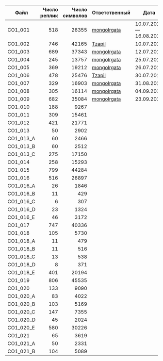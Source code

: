 | Файл | Число реплик | Число символов | Ответственный | Дата |
| ---- | -----------: | -------------: | ------------- | ---- |
| CO1_001   |  518 | 26355 | [mongolrgata](https://github.com/mongolrgata) | 10.07.2015 — 16.08.2015 |
| CO1_002   |  746 | 42165 | [Tzapil](https://github.com/Tzapil) | 10.07.2015 |
| CO1_003   |  689 | 37343 | [mongolrgata](https://github.com/mongolrgata) | 12.07.2015 |
| CO1_004   |  245 | 13757 | [mongolrgata](https://github.com/mongolrgata) | 25.07.2015 |
| CO1_005   |  369 | 19212 | [mongolrgata](https://github.com/mongolrgata) | 26.07.2015 |
| CO1_006   |  478 | 25476 | [Tzapil](https://github.com/Tzapil) | 30.07.2015 |
| CO1_007   |  329 | 16903 | [mongolrgata](https://github.com/mongolrgata) | 31.08.2015 |
| CO1_008   |  305 | 16114 | [mongolrgata](https://github.com/mongolrgata) | 04.09.2015 |
| CO1_009   |  682 | 35084 | [mongolrgata](https://github.com/mongolrgata) | 23.09.2015 |
| CO1_010   |  188 |  9267 | | |
| CO1_011   |  309 | 15461 | | |
| CO1_012   |  421 | 21771 | | |
| CO1_013   |   50 |  2902 | | |
| CO1_013_A |   60 |  2466 | | |
| CO1_013_B |   60 |  2512 | | |
| CO1_013_C |  275 | 17150 | | |
| CO1_014   |  258 | 15293 | | |
| CO1_015   |  799 | 44284 | | |
| CO1_016   |  516 | 26897 | | |
| CO1_016_A |   26 |  1846 | | |
| CO1_016_B |   11 |   429 | | |
| CO1_016_C |    6 |   307 | | |
| CO1_016_D |   23 |  1324 | | |
| CO1_016_E |   46 |  3172 | | |
| CO1_017   |  747 | 40336 | | |
| CO1_018   |  105 |  5730 | | |
| CO1_018_A |   11 |   479 | | |
| CO1_018_B |   11 |   516 | | |
| CO1_018_C |   13 |   538 | | |
| CO1_018_D |    8 |   371 | | |
| CO1_018_E |  401 | 20194 | | |
| CO1_019   |  806 | 45535 | | |
| CO1_020   |  133 |  9090 | | |
| CO1_020_A |   83 |  4022 | | |
| CO1_020_B |  103 |  5169 | | |
| CO1_020_C |  147 |  7355 | | |
| CO1_020_D |   45 |  2024 | | |
| CO1_020_E |  580 | 30226 | | |
| CO1_021   |   65 |  3619 | | |
| CO1_021_A |   50 |  2331 | | |
| CO1_021_B |  104 |  5089 | | |
